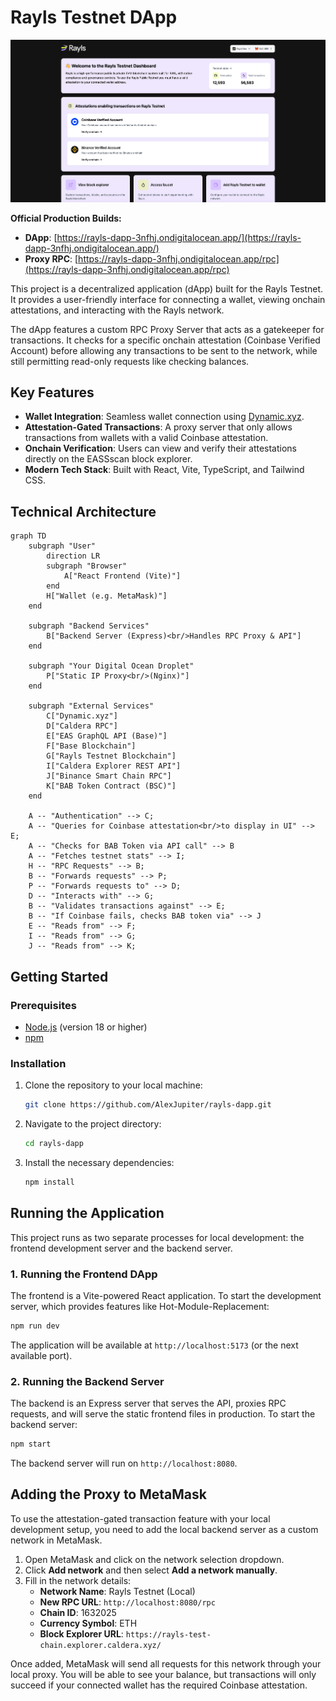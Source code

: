 # Rayls Testnet DApp

![Rayls Testnet Dashboard Screenshot](/public/rayls-dashboard-screenshot.png)

**Official Production Builds:**
- **DApp**: [https://rayls-dapp-3nfhj.ondigitalocean.app/](https://rayls-dapp-3nfhj.ondigitalocean.app/)
- **Proxy RPC**: [https://rayls-dapp-3nfhj.ondigitalocean.app/rpc](https://rayls-dapp-3nfhj.ondigitalocean.app/rpc)

This project is a decentralized application (dApp) built for the Rayls Testnet. It provides a user-friendly interface for connecting a wallet, viewing onchain attestations, and interacting with the Rayls network.

The dApp features a custom RPC Proxy Server that acts as a gatekeeper for transactions. It checks for a specific onchain attestation (Coinbase Verified Account) before allowing any transactions to be sent to the network, while still permitting read-only requests like checking balances.

## Key Features

- **Wallet Integration**: Seamless wallet connection using [Dynamic.xyz](https://www.dynamic.xyz/).
- **Attestation-Gated Transactions**: A proxy server that only allows transactions from wallets with a valid Coinbase attestation.
- **Onchain Verification**: Users can view and verify their attestations directly on the EASSscan block explorer.
- **Modern Tech Stack**: Built with React, Vite, TypeScript, and Tailwind CSS.

## Technical Architecture

```mermaid
graph TD
    subgraph "User"
        direction LR
        subgraph "Browser"
            A["React Frontend (Vite)"]
        end
        H["Wallet (e.g. MetaMask)"]
    end

    subgraph "Backend Services"
        B["Backend Server (Express)<br/>Handles RPC Proxy & API"]
    end

    subgraph "Your Digital Ocean Droplet"
        P["Static IP Proxy<br/>(Nginx)"]
    end

    subgraph "External Services"
        C["Dynamic.xyz"]
        D["Caldera RPC"]
        E["EAS GraphQL API (Base)"]
        F["Base Blockchain"]
        G["Rayls Testnet Blockchain"]
        I["Caldera Explorer REST API"]
        J["Binance Smart Chain RPC"]
        K["BAB Token Contract (BSC)"]
    end

    A -- "Authentication" --> C;
    A -- "Queries for Coinbase attestation<br/>to display in UI" --> E;
    A -- "Checks for BAB Token via API call" --> B
    A -- "Fetches testnet stats" --> I;
    H -- "RPC Requests" --> B;
    B -- "Forwards requests" --> P;
    P -- "Forwards requests to" --> D;
    D -- "Interacts with" --> G;
    B -- "Validates transactions against" --> E;
    B -- "If Coinbase fails, checks BAB token via" --> J
    E -- "Reads from" --> F;
    I -- "Reads from" --> G;
    J -- "Reads from" --> K;
```

## Getting Started

### Prerequisites

- [Node.js](https://nodejs.org/) (version 18 or higher)
- [npm](https://www.npmjs.com/)

### Installation

1.  Clone the repository to your local machine:
    ```bash
    git clone https://github.com/AlexJupiter/rayls-dapp.git
    ```

2.  Navigate to the project directory:
    ```bash
    cd rayls-dapp
    ```

3.  Install the necessary dependencies:
    ```bash
    npm install
    ```

## Running the Application

This project runs as two separate processes for local development: the frontend development server and the backend server.

### 1. Running the Frontend DApp

The frontend is a Vite-powered React application. To start the development server, which provides features like Hot-Module-Replacement:

```bash
npm run dev
```

The application will be available at `http://localhost:5173` (or the next available port).

### 2. Running the Backend Server

The backend is an Express server that serves the API, proxies RPC requests, and will serve the static frontend files in production. To start the backend server:

```bash
npm start
```

The backend server will run on `http://localhost:8080`.

## Adding the Proxy to MetaMask

To use the attestation-gated transaction feature with your local development setup, you need to add the local backend server as a custom network in MetaMask.

1.  Open MetaMask and click on the network selection dropdown.
2.  Click **Add network** and then select **Add a network manually**.
3.  Fill in the network details:
    *   **Network Name**: Rayls Testnet (Local)
    *   **New RPC URL**: `http://localhost:8080/rpc`
    *   **Chain ID**: 1632025
    *   **Currency Symbol**: ETH
    *   **Block Explorer URL**: `https://rayls-test-chain.explorer.caldera.xyz/`

Once added, MetaMask will send all requests for this network through your local proxy. You will be able to see your balance, but transactions will only succeed if your connected wallet has the required Coinbase attestation.
